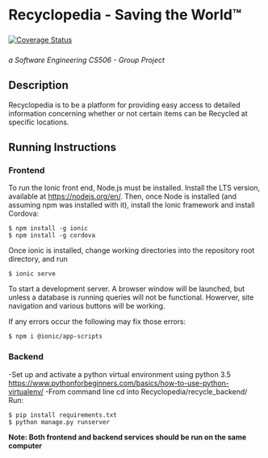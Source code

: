 # Recyclopedia - Saving the World™
#####
[![Coverage Status](https://coveralls.io/repos/github/Pallasite/Recyclopedia/badge.svg?branch=Iteration-2-Dev)](https://coveralls.io/github/Pallasite/Recyclopedia?branch=Iteration-2-Dev)
#####
*a Software Engineering CS506 - Group Project*	
## Description
Recyclopedia is to be a platform for providing easy access to detailed information concerning whether or not certain items can be Recycled at specific locations. 

## Running Instructions 
### Frontend
To run the Ionic front end, Node.js must be installed. Install the LTS version, available at https://nodejs.org/en/. Then, once Node is installed (and assuming npm was installed with it), install the Ionic framework and install Cordova:

```
$ npm install -g ionic
$ npm install -g cordova
```

Once ionic is installed, change working directories into the repository root directory, and run

```
$ ionic serve
```
To start a development server. A browser window will be launched, but unless a database is running queries will not be functional. Howerver, site navigation and various buttons will be working.

If any errors occur the following may fix those errors:
```
$ npm i @ionic/app-scripts
```

### Backend
-Set up and activate a python virtual environment using python 3.5
https://www.pythonforbeginners.com/basics/how-to-use-python-virtualenv/
-From command line cd into Recyclopedia/recycle_backend/
Run:
```
$ pip install requirements.txt
$ python manage.py runserver
```

**Note: Both frontend and backend services should be run on the same computer**

